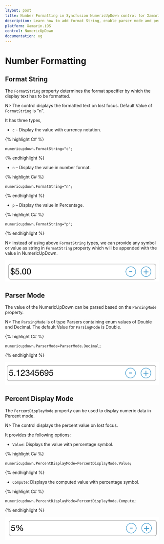 ```yaml
---
layout: post
title: Number Formatting in Syncfusion NumericUpDown control for Xamarin.iOS
description: Learn how to add format String, enable parser mode and percent display mode for NumericUpDown control.
platform: Xamarin.iOS
control: NumericUpDown
documentation: ug
---
```

# Number Formatting

## Format String

The `FormatString` property determines the format specifier by which the display text has to be formatted. 

N> The control displays the formatted text on lost focus. Default Value of `FormatString` is "n".

It has three types,

* `c` - Display the value with currency notation.
	
{% highlight C# %}
	
	numericupdown.FormatString="c";
	 
{% endhighlight %}
	

* `n` – Display the value in number format.
	
{% highlight C# %}
	
	numericupdown.FormatString="n";
	 
{% endhighlight %}
	

* `p` – Display the value in Percentage.
	
{% highlight C# %}

	numericupdown.FormatString="p";
	 
{% endhighlight %}
	
N> Instead of using above `FormatString` types, we can provide any symbol or value as string in `FormatString` property which will be appended with the value in NumericUpDown.

![](images/format.png)

## Parser Mode

The value of the NumericUpDown can be parsed based on the `ParsingMode` property. 

N> The `ParsingMode` is of type Parsers containing enum values of Double and Decimal. The default Value for `ParsingMode` is Double.

{% highlight C# %}

	numericupdown.ParserMode=ParserMode.Decimal;
	  
{% endhighlight %}

![](images/ParserMode.png)

## Percent Display Mode

The `PercentDisplayMode` property can be used to display numeric data in Percent mode. 

N> The control displays the percent value on lost focus. 

It provides the following options:

* `Value`: Displays the value with percentage symbol.

{% highlight C# %}

	numericupdown.PercentDisplayMode=PercentDisplayMode.Value;

{% endhighlight %}

* `Compute`: Displays the computed value with percentage symbol.

{% highlight C# %}

	numericupdown.PercentDisplayMode=PercentDisplayMode.Compute;

{% endhighlight %}

![](images/percent.png)